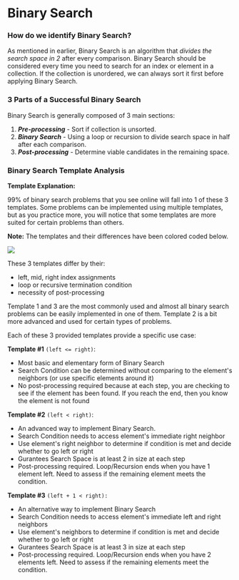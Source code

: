 # Binary Search



### **How do we identify Binary Search?**

As mentioned in earlier, Binary Search is an algorithm that _divides the search space in 2_ after every comparison. Binary Search should be considered every time you need to search for an index or element in a collection. If the collection is unordered, we can always sort it first before applying Binary Search.

### **3 Parts of a Successful Binary Search**

Binary Search is generally composed of 3 main sections:

1. _**Pre-processing**_ - Sort if collection is unsorted.
2. _**Binary Search**_ - Using a loop or recursion to divide search space in half after each comparison.
3. _**Post-processing**_ - Determine viable candidates in the remaining space.



### Binary Search Template Analysis

**Template Explanation:**

99% of binary search problems that you see online will fall into 1 of these 3 templates. Some problems can be implemented using multiple templates, but as you practice more, you will notice that some templates are more suited for certain problems than others.

**Note:** The templates and their differences have been colored coded below.

![](https://leetcode.com/explore/learn/card/binary-search/136/template-analysis/Figures/binary_search/Template_Diagram.png)

These 3 templates differ by their:

* left, mid, right index assignments
* loop or recursive termination condition
* necessity of post-processing

Template 1 and 3 are the most commonly used and almost all binary search problems can be easily implemented in one of them. Template 2 is a bit more advanced and used for certain types of problems.

Each of these 3 provided templates provide a specific use case:

**Template \#1** `(left <= right)`:

* Most basic and elementary form of Binary Search
* Search Condition can be determined without comparing to the element's neighbors \(or use specific elements around it\)
* No post-processing required because at each step, you are checking to see if the element has been found. If you reach the end, then you know the element is not found

**Template \#2** `(left < right)`:

* An advanced way to implement Binary Search.
* Search Condition needs to access element's immediate right neighbor
* Use element's right neighbor to determine if condition is met and decide whether to go left or right
* Gurantees Search Space is at least 2 in size at each step
* Post-processing required. Loop/Recursion ends when you have 1 element left. Need to assess if the remaining element meets the condition.

**Template \#3** `(left + 1 < right):`

* An alternative way to implement Binary Search
* Search Condition needs to access element's immediate left and right neighbors
* Use element's neighbors to determine if condition is met and decide whether to go left or right
* Gurantees Search Space is at least 3 in size at each step
* Post-processing required. Loop/Recursion ends when you have 2 elements left. Need to assess if the remaining elements meet the condition.

